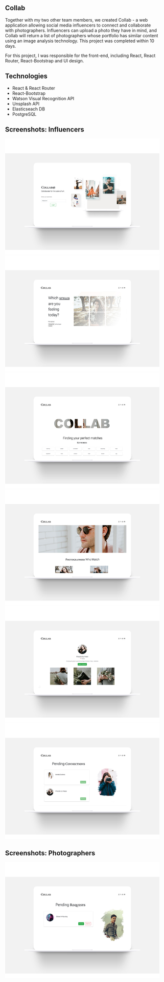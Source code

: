 ## Collab

Together with my two other team members, we created Collab - a web application allowing social media influencers to connect and collaborate with photographers. Influencers can upload a photo they have in mind, and Collab will return a list of photographers whose portfolio has similar content using an image analysis technology. This project was completed within 10 days.

For this project, I was responsible for the front-end, including React, React Router, React-Bootstrap and UI design.

## Technologies 
- React & React Router
- React-Bootstrap
- Watson Visual Recognition API
- Unsplash API
- Elasticseach DB
- PostgreSQL

## Screenshots: Influencers
!["Collab Homepage"](https://github.com/kencancode/collab/blob/master/docs/collab-homepage.jpg)
!["Collab Upload"](https://github.com/kencancode/collab/blob/master/docs/collab-upload.jpg)
!["Collab Keywords"](https://github.com/kencancode/collab/blob/master/docs/collab-keywords.jpg)
!["Collab Matches"](https://github.com/kencancode/collab/blob/master/docs/collab-match.jpg)
!["Collab Portfolio"](https://github.com/kencancode/collab/blob/master/docs/collab-results.jpg)
!["Collab Requests Sent"](https://github.com/kencancode/collab/blob/master/docs/collab-req.jpg)


## Screenshots: Photographers
!["Collab Accept/Decline"](https://github.com/kencancode/collab/blob/master/docs/collab-pending.jpg)
